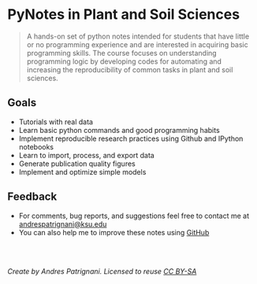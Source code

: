 # PyNotes in Plant and Soil Sciences

>A hands-on set of python notes intended for students that have little or no programming experience and are interested in acquiring basic programming skills. The course focuses on understanding programming logic by developing codes for automating and increasing the reproducibility of common tasks in plant and soil sciences.

## Goals

- Tutorials with real data
- Learn basic python commands and good programming habits
- Implement reproducible research practices using Github and IPython notebooks
- Learn to import, process, and export data
- Generate publication quality figures
- Implement and optimize simple models


## Feedback

- For comments, bug reports, and suggestions feel free to contact me at andrespatrignani@ksu.edu
- You can also help me to improve these notes using [GitHub](https://github.com/andres-patrignani/pynotes)

<br/>
<br/>

*Create by Andres Patrignani. Licensed to reuse [CC BY-SA](https://creativecommons.org/licenses/by-sa/2.0/)*